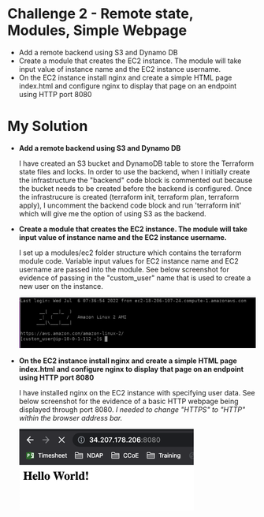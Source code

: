 # Challenge 2 - Remote state, Modules, Simple Webpage

* Add a remote backend using S3 and Dynamo DB
* Create a module that creates the EC2 instance. The module will take input value of instance name and the EC2 instance username.
* On the EC2 instance install nginx and create a simple HTML page index.html and configure nginx to display that page on an endpoint using HTTP port 8080


# My Solution

* **Add a remote backend using S3 and Dynamo DB**

    I have created an S3 bucket and DynamoDB table to store the Terraform state files and locks. In order to use the backend, when I initially create the infrastructure the "backend" code block is commented out because the bucket needs to be created before the backend is configured. Once the infrastrucure is created (terraform init, terraform plan, terraform apply), I uncomment the backend code block and run 'terraform init' which will give me the option of using S3 as the backend.

* **Create a module that creates the EC2 instance. The module will take input value of instance name and the EC2 instance username.**

    I set up a modules/ec2 folder structure which contains the terraform module code. Variable input values for EC2 instance name and EC2 username are passed into the module. See below screenshot for evidence of passing in the "custom_user" name that is used to create a new user on the instance. 

    ![](ec2_custom_user.png)

* **On the EC2 instance install nginx and create a simple HTML page index.html and configure nginx to display that page on an endpoint using HTTP port 8080**

    I have installed nginx on the EC2 instance with specifying user data. See below screenshot for the evidence of a basic HTTP webpage being displayed through port 8080. _I needed to change "HTTPS" to "HTTP" within the browser address bar._

    ![](basic_http_webpage.png)